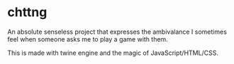 chttng
======

An absolute senseless project that expresses the ambivalance 
I sometimes feel when someone asks me to play a game with them.

This is made with twine engine and the magic of JavaScript/HTML/CSS.